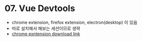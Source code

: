 # 07. Vue Devtools

- chrome extension, firefox extension, electron(desktop) 이 있음
- 따로 설치해서 해보는 세션이므로 생략
- [chrome exntension download link](https://chrome.google.com/webstore/detail/vuejs-devtools/nhdogjmejiglipccpnnnanhbledajbpd)
